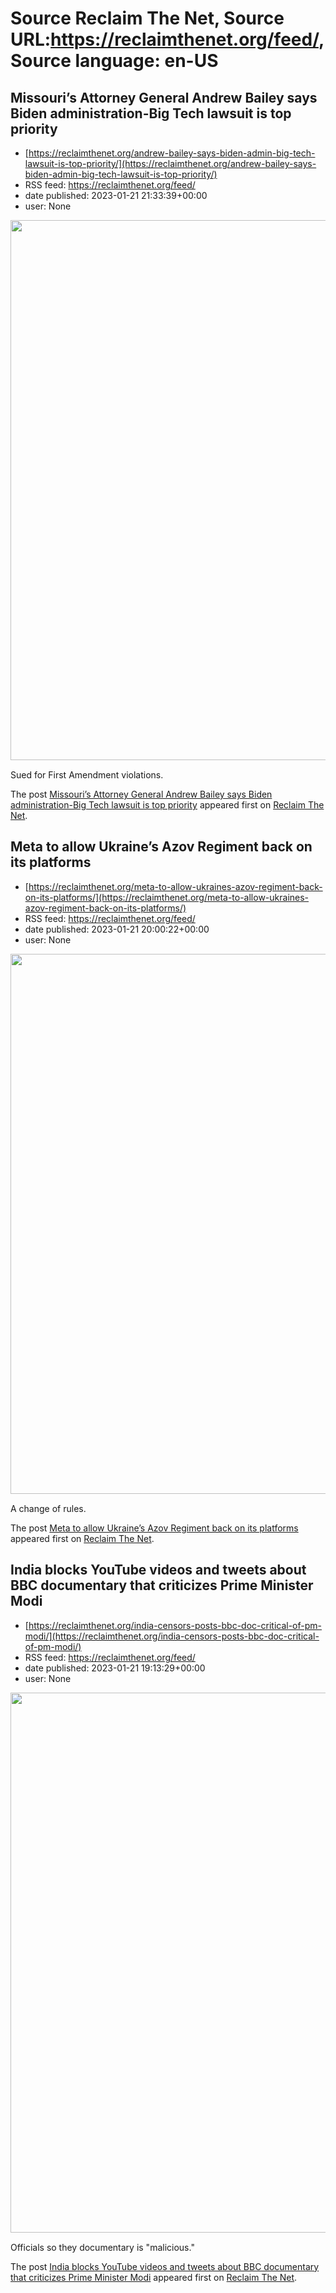 # Source Reclaim The Net, Source URL:https://reclaimthenet.org/feed/, Source language: en-US

## Missouri’s Attorney General Andrew Bailey says Biden administration-Big Tech lawsuit is top priority
 - [https://reclaimthenet.org/andrew-bailey-says-biden-admin-big-tech-lawsuit-is-top-priority/](https://reclaimthenet.org/andrew-bailey-says-biden-admin-big-tech-lawsuit-is-top-priority/)
 - RSS feed: https://reclaimthenet.org/feed/
 - date published: 2023-01-21 21:33:39+00:00
 - user: None

<a href="https://reclaimthenet.org/andrew-bailey-says-biden-admin-big-tech-lawsuit-is-top-priority/" rel="nofollow" title="Missouri’s Attorney General Andrew Bailey says Biden administration-Big Tech lawsuit is top priority"><img alt="" class="webfeedsFeaturedVisual wp-post-image" height="864" src="https://reclaimthenet.org/wp-content/uploads/2023/01/abailey.jpg" style="display: block; margin: auto; margin-bottom: 15px;" width="1536" /></a><p>Sued for First Amendment violations.</p>
<p>The post <a href="https://reclaimthenet.org/andrew-bailey-says-biden-admin-big-tech-lawsuit-is-top-priority/" rel="nofollow">Missouri’s Attorney General Andrew Bailey says Biden administration-Big Tech lawsuit is top priority</a> appeared first on <a href="https://reclaimthenet.org" rel="nofollow">Reclaim The Net</a>.</p>

## Meta to allow Ukraine’s Azov Regiment back on its platforms
 - [https://reclaimthenet.org/meta-to-allow-ukraines-azov-regiment-back-on-its-platforms/](https://reclaimthenet.org/meta-to-allow-ukraines-azov-regiment-back-on-its-platforms/)
 - RSS feed: https://reclaimthenet.org/feed/
 - date published: 2023-01-21 20:00:22+00:00
 - user: None

<a href="https://reclaimthenet.org/meta-to-allow-ukraines-azov-regiment-back-on-its-platforms/" rel="nofollow" title="Meta to allow Ukraine&#8217;s Azov Regiment back on its platforms"><img alt="" class="webfeedsFeaturedVisual wp-post-image" height="864" src="https://reclaimthenet.org/wp-content/uploads/2023/01/azov.jpg" style="display: block; margin: auto; margin-bottom: 15px;" width="1536" /></a><p>A change of rules.</p>
<p>The post <a href="https://reclaimthenet.org/meta-to-allow-ukraines-azov-regiment-back-on-its-platforms/" rel="nofollow">Meta to allow Ukraine&#8217;s Azov Regiment back on its platforms</a> appeared first on <a href="https://reclaimthenet.org" rel="nofollow">Reclaim The Net</a>.</p>

## India blocks YouTube videos and tweets about BBC documentary that criticizes Prime Minister Modi
 - [https://reclaimthenet.org/india-censors-posts-bbc-doc-critical-of-pm-modi/](https://reclaimthenet.org/india-censors-posts-bbc-doc-critical-of-pm-modi/)
 - RSS feed: https://reclaimthenet.org/feed/
 - date published: 2023-01-21 19:13:29+00:00
 - user: None

<a href="https://reclaimthenet.org/india-censors-posts-bbc-doc-critical-of-pm-modi/" rel="nofollow" title="India blocks YouTube videos and tweets about BBC documentary that criticizes Prime Minister Modi"><img alt="" class="webfeedsFeaturedVisual wp-post-image" height="864" src="https://reclaimthenet.org/wp-content/uploads/2023/01/modi0yt-b.jpg" style="display: block; margin: auto; margin-bottom: 15px;" width="1536" /></a><p>Officials so they documentary is "malicious."</p>
<p>The post <a href="https://reclaimthenet.org/india-censors-posts-bbc-doc-critical-of-pm-modi/" rel="nofollow">India blocks YouTube videos and tweets about BBC documentary that criticizes Prime Minister Modi</a> appeared first on <a href="https://reclaimthenet.org" rel="nofollow">Reclaim The Net</a>.</p>

